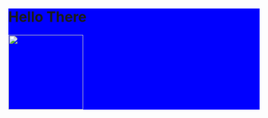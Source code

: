 <div style="background-color: blue;">
  <h1>Hello There</h1>
  <img src="https://media.giphy.com/media/w3J7mstYCISqs/giphy.gif" height="150" />
</div>
